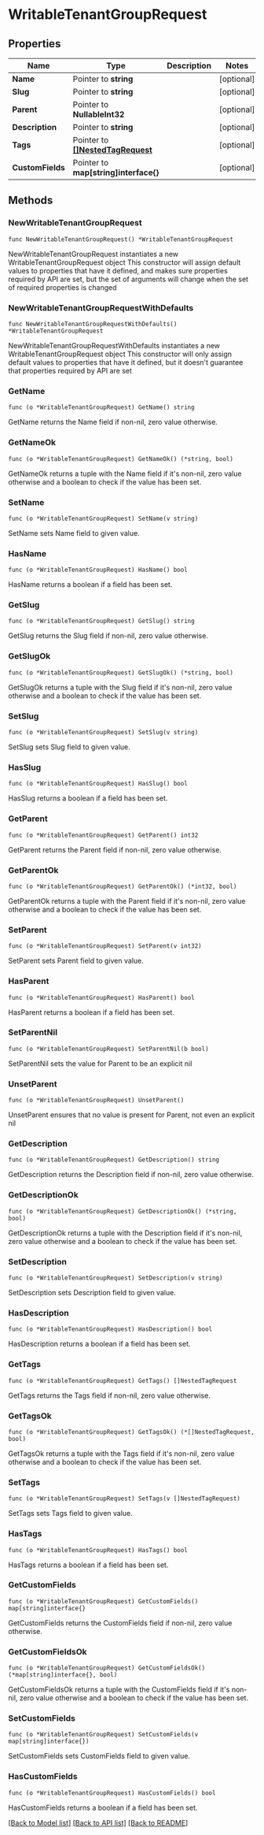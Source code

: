 # WritableTenantGroupRequest

## Properties

Name | Type | Description | Notes
------------ | ------------- | ------------- | -------------
**Name** | Pointer to **string** |  | [optional] 
**Slug** | Pointer to **string** |  | [optional] 
**Parent** | Pointer to **NullableInt32** |  | [optional] 
**Description** | Pointer to **string** |  | [optional] 
**Tags** | Pointer to [**[]NestedTagRequest**](NestedTagRequest.md) |  | [optional] 
**CustomFields** | Pointer to **map[string]interface{}** |  | [optional] 

## Methods

### NewWritableTenantGroupRequest

`func NewWritableTenantGroupRequest() *WritableTenantGroupRequest`

NewWritableTenantGroupRequest instantiates a new WritableTenantGroupRequest object
This constructor will assign default values to properties that have it defined,
and makes sure properties required by API are set, but the set of arguments
will change when the set of required properties is changed

### NewWritableTenantGroupRequestWithDefaults

`func NewWritableTenantGroupRequestWithDefaults() *WritableTenantGroupRequest`

NewWritableTenantGroupRequestWithDefaults instantiates a new WritableTenantGroupRequest object
This constructor will only assign default values to properties that have it defined,
but it doesn't guarantee that properties required by API are set

### GetName

`func (o *WritableTenantGroupRequest) GetName() string`

GetName returns the Name field if non-nil, zero value otherwise.

### GetNameOk

`func (o *WritableTenantGroupRequest) GetNameOk() (*string, bool)`

GetNameOk returns a tuple with the Name field if it's non-nil, zero value otherwise
and a boolean to check if the value has been set.

### SetName

`func (o *WritableTenantGroupRequest) SetName(v string)`

SetName sets Name field to given value.

### HasName

`func (o *WritableTenantGroupRequest) HasName() bool`

HasName returns a boolean if a field has been set.

### GetSlug

`func (o *WritableTenantGroupRequest) GetSlug() string`

GetSlug returns the Slug field if non-nil, zero value otherwise.

### GetSlugOk

`func (o *WritableTenantGroupRequest) GetSlugOk() (*string, bool)`

GetSlugOk returns a tuple with the Slug field if it's non-nil, zero value otherwise
and a boolean to check if the value has been set.

### SetSlug

`func (o *WritableTenantGroupRequest) SetSlug(v string)`

SetSlug sets Slug field to given value.

### HasSlug

`func (o *WritableTenantGroupRequest) HasSlug() bool`

HasSlug returns a boolean if a field has been set.

### GetParent

`func (o *WritableTenantGroupRequest) GetParent() int32`

GetParent returns the Parent field if non-nil, zero value otherwise.

### GetParentOk

`func (o *WritableTenantGroupRequest) GetParentOk() (*int32, bool)`

GetParentOk returns a tuple with the Parent field if it's non-nil, zero value otherwise
and a boolean to check if the value has been set.

### SetParent

`func (o *WritableTenantGroupRequest) SetParent(v int32)`

SetParent sets Parent field to given value.

### HasParent

`func (o *WritableTenantGroupRequest) HasParent() bool`

HasParent returns a boolean if a field has been set.

### SetParentNil

`func (o *WritableTenantGroupRequest) SetParentNil(b bool)`

 SetParentNil sets the value for Parent to be an explicit nil

### UnsetParent
`func (o *WritableTenantGroupRequest) UnsetParent()`

UnsetParent ensures that no value is present for Parent, not even an explicit nil
### GetDescription

`func (o *WritableTenantGroupRequest) GetDescription() string`

GetDescription returns the Description field if non-nil, zero value otherwise.

### GetDescriptionOk

`func (o *WritableTenantGroupRequest) GetDescriptionOk() (*string, bool)`

GetDescriptionOk returns a tuple with the Description field if it's non-nil, zero value otherwise
and a boolean to check if the value has been set.

### SetDescription

`func (o *WritableTenantGroupRequest) SetDescription(v string)`

SetDescription sets Description field to given value.

### HasDescription

`func (o *WritableTenantGroupRequest) HasDescription() bool`

HasDescription returns a boolean if a field has been set.

### GetTags

`func (o *WritableTenantGroupRequest) GetTags() []NestedTagRequest`

GetTags returns the Tags field if non-nil, zero value otherwise.

### GetTagsOk

`func (o *WritableTenantGroupRequest) GetTagsOk() (*[]NestedTagRequest, bool)`

GetTagsOk returns a tuple with the Tags field if it's non-nil, zero value otherwise
and a boolean to check if the value has been set.

### SetTags

`func (o *WritableTenantGroupRequest) SetTags(v []NestedTagRequest)`

SetTags sets Tags field to given value.

### HasTags

`func (o *WritableTenantGroupRequest) HasTags() bool`

HasTags returns a boolean if a field has been set.

### GetCustomFields

`func (o *WritableTenantGroupRequest) GetCustomFields() map[string]interface{}`

GetCustomFields returns the CustomFields field if non-nil, zero value otherwise.

### GetCustomFieldsOk

`func (o *WritableTenantGroupRequest) GetCustomFieldsOk() (*map[string]interface{}, bool)`

GetCustomFieldsOk returns a tuple with the CustomFields field if it's non-nil, zero value otherwise
and a boolean to check if the value has been set.

### SetCustomFields

`func (o *WritableTenantGroupRequest) SetCustomFields(v map[string]interface{})`

SetCustomFields sets CustomFields field to given value.

### HasCustomFields

`func (o *WritableTenantGroupRequest) HasCustomFields() bool`

HasCustomFields returns a boolean if a field has been set.


[[Back to Model list]](../README.md#documentation-for-models) [[Back to API list]](../README.md#documentation-for-api-endpoints) [[Back to README]](../README.md)


